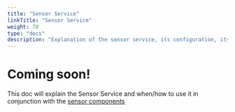 ```yaml
---
title: "Sensor Service"
linkTitle: "Sensor Service"
weight: 70
type: "docs"
description: "Explanation of the sensor service, its configuration, its functionality, and its interfaces."
---
```

# Coming soon!
This doc will explain the Sensor Service and when/how to use it in conjunction with the [sensor components](components/sensor)
